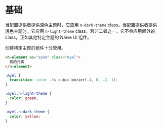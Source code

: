# 基础
当配置提供者提供深色主题时，它应用 `n-dark-theme` class。当配置提供者提供浅色主题时，它应用 `n-light-theme` class。若非二者之一，它不会应用额外的 class，正如其他特定主题的 Naive UI 组件。

创建特定主题的组件十分管用。

```html
<n-element as="span" class="myel">
  我的元素
</n-element>
```
```css
.myel {
  transition: color .3s cubic-bezier(.4, 0, .2, 1);
}

.myel.n-light-theme {
  color: green;
}

.myel.n-dark-theme {
  color: yellow;
}
```
